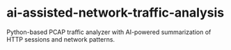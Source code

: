 # ai-assisted-network-traffic-analysis
Python-based PCAP traffic analyzer with AI-powered summarization of HTTP sessions and network patterns.
